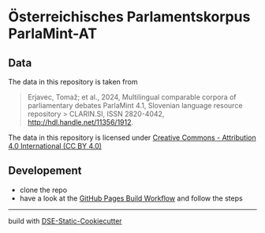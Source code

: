 # Österreichisches Parlamentskorpus ParlaMint-AT


## Data

The data in this repository is taken from

> Erjavec, Tomaž; et al., 2024, 
>  Multilingual comparable corpora of parliamentary debates ParlaMint 4.1, Slovenian language resource repository > CLARIN.SI, ISSN 2820-4042, 
>  http://hdl.handle.net/11356/1912.

The data in this repository is licensed under [Creative Commons - Attribution 4.0 International (CC BY 4.0)](https://creativecommons.org/licenses/by/4.0/)


## Developement

* clone the repo
* have a look at the [GitHub Pages Build Workflow](.github/workflows/build.yml) and follow the steps

----

build with [DSE-Static-Cookiecutter](https://github.com/acdh-oeaw/dse-static-cookiecutter)
